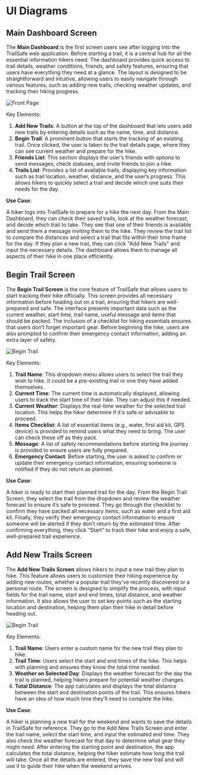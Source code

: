 # UI Diagrams

## Main Dashboard Screen

The **Main Dashboard** is the first screen users see after logging into the TrailSafe web application. Before starting a trail, it is a central hub for all the essential information hikers need. The dashboard provides quick access to trail details, weather conditions, friends, and safety features, ensuring that users have everything they need at a glance. The layout is designed to be straightforward and intuitive, allowing users to easily navigate through various features, such as adding new trails, checking weather updates, and tracking their hiking progress.

![Front Page](https://github.com/WillPalaia/326Project/blob/main/team/UI%20diagram/Front%20page.png?raw=true)

Key Elements:

1. **Add New Trails**: A button at the top of the dashboard that lets users add new trails by entering details such as the name, time, and distance.
2. **Begin Trail**: A prominent button that starts the tracking of an existing trail. Once clicked, the user is taken to the trail details page, where they can see current weather and prepare for the hike.
3. **Friends List**: This section displays the user’s friends with options to send messages, check statuses, and invite friends to join a hike.
4. **Trails List**: Provides a list of available trails, displaying key information such as trail location, weather, distance, and the user’s progress. This allows hikers to quickly select a trail and decide which one suits their needs for the day.

**Use Case**:

A hiker logs into TrailSafe to prepare for a hike the next day. From the Main Dashboard, they can check their saved trails, look at the weather forecast, and decide which trail to take. They see that one of their friends is available and send them a message inviting them to the hike. They review the trail list to compare the distances and select a trail that fits within their time frame for the day. If they plan a new trail, they can click "Add New Trails" and input the necessary details. The dashboard allows them to manage all aspects of their hike in one place efficiently.

## Begin Trail Screen

The **Begin Trail Screen** is the core feature of TrailSafe that allows users to start tracking their hike officially. This screen provides all necessary information before heading out on a trail, ensuring that hikers are well-prepared and safe. The interface presents important data such as the current weather, start time, trail name, useful message and items that should be packed. The inclusion of a checklist for hiking essentials ensures that users don’t forget important gear. Before beginning the hike, users are also prompted to confirm their emergency contact information, adding an extra layer of safety.

![Begin Trail](https://github.com/WillPalaia/326Project/blob/main/team/UI%20diagram/Function%202.png?raw=true)

Key Elements:

1. **Trail Name**: This dropdown menu allows users to select the trail they wish to hike. It could be a pre-existing trail or one they have added themselves.
2. **Current Time**: The current time is automatically displayed, allowing users to track the start time of their hike. They can adjust this if needed.
3. **Current Weather**: Displays the real-time weather for the selected trail location. This helps the hiker determine if it's safe or advisable to proceed.
4. **Items Checklist**: A list of essential items (e.g., water, first aid kit, GPS device) is provided to remind users what they need to bring. The user can check these off as they pack.
5. **Message**: A list of safety recommendations before starting the journey is provided to ensure users are fully prepared.
6. **Emergency Contact**: Before starting, the user is asked to confirm or update their emergency contact information, ensuring someone is notified if they do not return as planned.

**Use Case**:

A hiker is ready to start their planned trail for the day. From the Begin Trail Screen, they select the trail from the dropdown and review the weather forecast to ensure it’s safe to proceed. They go through the checklist to confirm they have packed all necessary items, such as water and a first aid kit. Finally, they verify their emergency contact information to ensure someone will be alerted if they don’t return by the estimated time. After confirming everything, they click “Start” to track their hike and enjoy a safe, well-prepared trail experience.

## Add New Trails Screen

The **Add New Trails Screen** allows hikers to input a new trail they plan to hike. This feature allows users to customize their hiking experience by adding new routes, whether a popular trail they’ve recently discovered or a personal route. The screen is designed to simplify the process, with input fields for the trail name, start and end times, total distance, and weather information. It also allows the user to set key points such as the starting location and destination, helping them plan their hike in detail before heading out.

![Begin Trail](https://github.com/WillPalaia/326Project/blob/main/team/UI%20diagram/Function%201.png?raw=true)

Key Elements:

1. **Trail Name**: Users enter a custom name for the new trail they plan to hike.
2. **Trail Time**: Users select the start and end times of the hike. This helps with planning and ensures they know the total time needed.
3. **Weather on Selected Day**: Displays the weather forecast for the day the trail is planned, helping hikers prepare for potential weather changes.
4. **Total Distance**: The app calculates and displays the total distance between the start and destination points of the trail. This ensures hikers have an idea of how much time they’ll need to complete the hike.

**Use Case**:

A hiker is planning a new trail for the weekend and wants to save the details in TrailSafe for reference. They go to the Add New Trails Screen and enter the trail name, select the start time, and input the estimated end time. They also check the weather forecast for that day to determine what gear they might need. After entering the starting point and destination, the app calculates the total distance, helping the hiker estimate how long the trail will take. Once all the details are entered, they save the new trail and will use it to guide their hike when the weekend arrives.

